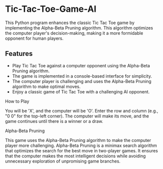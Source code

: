 # Tic-Tac-Toe-Game-AI

This Python program enhances the classic Tic Tac Toe game by implementing the Alpha-Beta Pruning algorithm. This algorithm optimizes the computer player's decision-making, making it a more formidable opponent for human players.

## Features

- Play Tic Tac Toe against a computer opponent using the Alpha-Beta Pruning algorithm.
- The game is implemented in a console-based interface for simplicity.
- The computer player is challenging and uses the Alpha-Beta Pruning algorithm to make optimal moves.
- Enjoy a classic game of Tic Tac Toe with a challenging AI opponent.

How to Play

You will be 'X', and the computer will be 'O'.
Enter the row and column (e.g., "0 0" for the top-left corner).
The computer will make its move, and the game continues until there is a winner or a draw.

Alpha-Beta Pruning

This game uses the Alpha-Beta Pruning algorithm to make the computer player more challenging. Alpha-Beta Pruning is a minimax search algorithm that optimizes the search for the best move in two-player games. It ensures that the computer makes the most intelligent decisions while avoiding unnecessary exploration of unpromising game branches.
